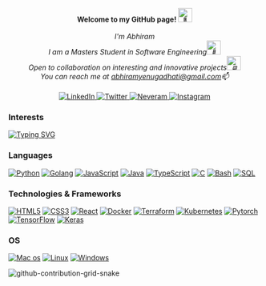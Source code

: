 <p align="center">
    <b>Welcome to my GitHub page! <img src="https://media.tenor.com/nebZyl8oN7IAAAAi/wave-hello.gif" width="28px" alt="👋"></b><br><br>
    <i>
        I'm Abhiram<br>
        I am a Masters Student in Software Engineering<img src="https://media.tenor.com/GocCvG7hs78AAAAi/rocket-joypixels.gif" width="28px" alt="🚀"><br>
        Open to collaboration on interesting and innovative projects<img src="https://media.tenor.com/swkJYSIq89YAAAAi/man-technologist-people.gif" width="28px"alt="🖥️"><br>
        You can reach me at <a href="mailto:abhiramyenugadhati@gmail.com">abhiramyenugadhati@gmail.com</a>📫<br>
    </i><br>
   <a href="https://www.linkedin.com/in/abhiram-yenuga/">
        <img src="https://img.shields.io/badge/LinkedIn-blue?style=flat-square&logo=linkedin" alt="LinkedIn">
 </a>
 
 <a href="https://twitter.com/abhiramyenuga">
        <img src="https://img.shields.io/badge/twitter-blue?style=flat-square&logo=twitter" alt="Twitter">
 </a>
 
  <a href="https://neveram.github.io/">
        <img src="https://img.shields.io/badge/Personal%20Site-green?style=flat-square&logo=Personal%20Site" alt="Neveram">
 </a>

<a href="https://www.instagram.com/nevahram/">
        <img src="https://img.shields.io/badge/instagram-blueviolet?style=flat-square&logo=instagram" alt="Instagram">
 </a>
 
</p>

### Interests
[![Typing SVG](https://readme-typing-svg.demolab.com?font=Fira+Code&pause=500&width=435&lines=Software+Engineering;Distributed+Systems;Machine+Learning)](https://git.io/typing-svg)

### Languages
[![Python](https://img.shields.io/badge/python-black?style=for-the-badge&logo=python)](https://github.com/neveram)
[![Golang](https://img.shields.io/badge/golang-black?style=for-the-badge&logo=go)](https://github.com/neveram)
[![JavaScript](https://img.shields.io/badge/javascript-black?style=for-the-badge&logo=javascript)](https://github.com/neveram)
[![Java](https://img.shields.io/badge/java-black?style=for-the-badge&logo=openjdk)](https://github.com/neveram)
[![TypeScript](https://img.shields.io/badge/typescript-black?style=for-the-badge&logo=typescript)](https://github.com/neveram)
[![C](https://img.shields.io/badge/c-black?style=for-the-badge&logo=c)](https://github.com/neveram)
[![Bash](https://img.shields.io/badge/bash-black?style=for-the-badge&logo=gnu-bash&logoColor=white)](https://github.com/neveram)
[![SQL](https://img.shields.io/badge/sql-black?style=for-the-badge&logo=mysql)](https://github.com/neveram)


### Technologies & Frameworks
[![HTML5](https://img.shields.io/badge/html5-black?style=for-the-badge&logo=html5)](https://hub.docker.com/u/neveram)
[![CSS3](https://img.shields.io/badge/css3-black?style=for-the-badge&logo=css3)](https://hub.docker.com/u/neveram)
[![React](https://img.shields.io/badge/react-black?style=for-the-badge&logo=react)](https://github.com/neveram)
[![Docker](https://img.shields.io/badge/docker-black?style=for-the-badge&logo=docker)](https://hub.docker.com/u/neveram)
[![Terraform](https://img.shields.io/badge/terraform-black?style=for-the-badge&logo=terraform)](https://github.com/neveram)
[![Kubernetes](https://img.shields.io/badge/kubernetes-black?style=for-the-badge&logo=kubernetes)](https://github.com/neveram)
[![Pytorch](https://img.shields.io/badge/PyTorch-black?style=for-the-badge&logo=pytorch)](https://github.com/neveram)
[![TensorFlow](https://img.shields.io/badge/tensorflow-black?style=for-the-badge&logo=tensorflow)](https://github.com/neveram)
[![Keras](https://img.shields.io/badge/keras-black?style=for-the-badge&logo=keras)](https://github.com/neveram)


### OS
[![Mac os](https://img.shields.io/badge/mac%20os-black?style=for-the-badge&logo=apple)](https://github.com/neveram)
[![Linux](https://img.shields.io/badge/linux-black?style=for-the-badge&logo=Linux)](https://github.com/neveram)
[![Windows](https://img.shields.io/badge/Windows-black?style=for-the-badge&logo=Windows)](https://github.com/neveram)

![github-contribution-grid-snake](https://user-images.githubusercontent.com/27505090/208727285-c01467a8-d619-49bf-a8fa-280d76ec93fd.gif)


